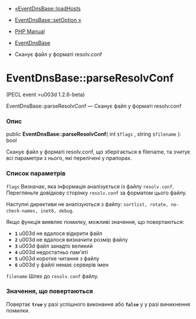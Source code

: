 - [«EventDnsBase::loadHosts](eventdnsbase.loadhosts.md)
- [EventDnsBase::setOption »](eventdnsbase.setoption.md)

- [PHP Manual](index.md)
- [EventDnsBase](class.eventdnsbase.md)
- Сканує файл у форматі resolv.conf

# EventDnsBase::parseResolvConf

(PECL event \>u003d 1.2.6-beta)

EventDnsBase::parseResolvConf — Сканує файл у форматі resolv.conf

### Опис

public **EventDnsBase::parseResolvConf**( int `$flags` , string
`$filename` ): bool

Сканує файл у форматі resolv.conf, що зберігається в filename, та зчитує
всі параметри з нього, які перелічені у прапорах.

### Список параметрів

`flags`
Визначає, яка інформація аналізується із файлу `resolv.conf`.
Перегляньте довідкову сторінку `resolv.conf` за форматом цього файлу.

Наступні директиви не аналізуються з файлу:
`sortlist, rotate, no-check-names, inet6, debug`.

Якщо функція виявляє помилку, можливі значення, що повертаються:

- **`1`** u003d не вдалося відкрити файл
- **`2`** u003d не вдалося визначити розмір файлу
- **`3`** u003d файл занадто великий
- **`4`** u003d недостатньо пам'яті
- **`5`** u003d коротке читання з файлу
- **`6`** u003d у файлі немає серверів імен

`filename`
Шлях до `resolv.conf` файлу.

### Значення, що повертаються

Повертає **`true`** у разі успішного виконання або **`false`** у
у разі виникнення помилки.
